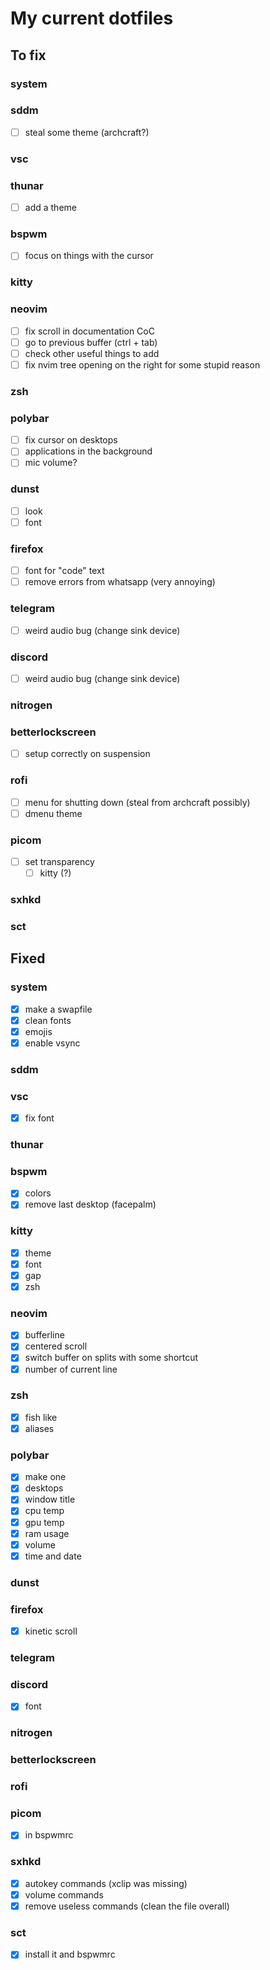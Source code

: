 # My current dotfiles

## To fix

### system

### sddm

- [ ] steal some theme (archcraft?)

### vsc

### thunar

- [ ] add a theme

### bspwm

- [ ] focus on things with the cursor

### kitty

### neovim

- [ ] fix scroll in documentation CoC
- [ ] go to previous buffer (ctrl + tab)
- [ ] check other useful things to add
- [ ] fix nvim tree opening on the right for some stupid reason

### zsh

### polybar

- [ ] fix cursor on desktops
- [ ] applications in the background
- [ ] mic volume?

### dunst

- [ ] look
- [ ] font

### firefox

- [ ] font for "code" text
- [ ] remove errors from whatsapp (very annoying)

### telegram

- [ ] weird audio bug (change sink device)

### discord

- [ ] weird audio bug (change sink device)

### nitrogen

### betterlockscreen

- [ ] setup correctly on suspension

### rofi

- [ ] menu for shutting down (steal from archcraft possibly)
- [ ] dmenu theme

### picom

- [ ] set transparency
  - [ ] kitty (?)

### sxhkd

### sct

## Fixed

### system

- [x] make a swapfile
- [x] clean fonts
- [x] emojis
- [x] enable vsync

### sddm

### vsc

- [x] fix font

### thunar

### bspwm

- [x] colors
- [x] remove last desktop (facepalm)

### kitty

- [x] theme
- [x] font
- [x] gap
- [x] zsh

### neovim

- [x] bufferline
- [x] centered scroll
- [x] switch buffer on splits with some shortcut
- [x] number of current line

### zsh

- [x] fish like
- [x] aliases

### polybar

- [x] make one
- [x] desktops
- [x] window title
- [x] cpu temp
- [x] gpu temp
- [x] ram usage
- [x] volume
- [x] time and date

### dunst

### firefox

- [x] kinetic scroll

### telegram

### discord

- [x] font

### nitrogen

### betterlockscreen

### rofi

### picom

- [x] in bspwmrc

### sxhkd

- [x] autokey commands (xclip was missing)
- [x] volume commands
- [x] remove useless commands (clean the file overall)

### sct

- [x] install it and bspwmrc

